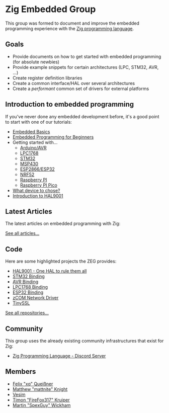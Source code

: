 # Zig Embedded Group

This group was formed to document and improve the embedded programming experience with the [Zig programming language](https://ziglang.org).

## Goals

- Provide documents on how to get started with embedded programming (for absolute newbies)
- Provide example snippets for certain architectures (LPC, STM32, AVR, ...)
- Create register definition libraries
- Create a common interface/HAL over several architectures
- Create a <i>performant</i> common set of drivers for external platforms

## Introduction to embedded programming

If you've never done any embedded development before, it's a good point to start with one of our tutorials:

- [Embedded Basics](articles/01-embedded-basics.htm)
- [Embedded Programming for Beginners](#)
- Getting started with...
  - [Arduino/AVR](#)
  - [LPC1768](#)
  - [STM32](#)
  - [MSP430](#)
  - [ESP2866/ESP32](#)
  - [NRF52](#)
  - [Raspberry PI](#)
  - [Raspberry PI Pico](#)
- [What device to chose?](#)
- [Introduction to HAL9001](#)

## Latest Articles

The latest articles on embedded programming with Zig:

<!-- ARTICLES -->

[See all articles...](articles.htm)

## Code

Here are some highlighted projects the ZEG provides:

- [HAL9001 - One HAL to rule them all](#)
- [STM32 Binding](#)
- [AVR Binding](#)
- [LPC1768 Binding](#)
- [ESP32 Binding](#)
- [zCOM Network Driver](#)
- [TinySSL](#)

[See all repositories...](https://github.com/ZigEmbeddedGroup/)

## Community

This group uses the already existing community infrastructures that exist for Zig:

- [Zig Programming Language - Discord Server](https://discord.gg/TyzJXjser6)

## Members

- [Felix "xq" Queißner](https://github.com/MasterQ32/)
- [Matthew "mattnite" Knight](https://github.com/mattnite/)
- [Vesim](https://github.com/vesim987/)
- [Timon "FireFox317" Kruiper](https://github.com/FireFox317)
- [Martin "SpexGuy" Wickham](https://github.com/SpexGuy)
